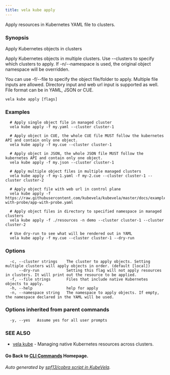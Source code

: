 ```yaml
---
title: vela kube apply
---
```


Apply resources in Kubernetes YAML file to clusters.

### Synopsis

Apply Kubernetes objects in clusters

 Apply Kubernetes objects in multiple clusters. Use --clusters to specify which clusters to apply. If -n/--namespace is used, the original object namespace will be overridden.

 You can use -f/--file to specify the object file/folder to apply. Multiple file inputs are allowed. Directory input and web url input is supported as well. File format can be in YAML, JSON or CUE.

```
vela kube apply [flags]
```

### Examples

```
  # Apply single object file in managed cluster
  vela kube apply -f my.yaml --cluster cluster-1
  
  # Apply object in CUE, the whole CUE file MUST follow the kubernetes API and contain only one object.
  vela kube apply -f my.cue --cluster cluster-1
  
  # Apply object in JSON, the whole JSON file MUST follow the kubernetes API and contain only one object.
  vela kube apply -f my.json --cluster cluster-1
  
  # Apply multiple object files in multiple managed clusters
  vela kube apply -f my-1.yaml -f my-2.cue --cluster cluster-1 --cluster cluster-2
  
  # Apply object file with web url in control plane
  vela kube apply -f https://raw.githubusercontent.com/kubevela/kubevela/master/docs/examples/app-with-probe/app-with-probe.yaml
  
  # Apply object files in directory to specified namespace in managed clusters
  vela kube apply -f ./resources -n demo --cluster cluster-1 --cluster cluster-2
  
  # Use dry-run to see what will be rendered out in YAML
  vela kube apply -f my.cue --cluster cluster-1 --dry-run
```

### Options

```
  -c, --cluster strings    The cluster to apply objects. Setting multiple clusters will apply objects in order. (default [local])
      --dry-run            Setting this flag will not apply resources in clusters. It will print out the resource to be applied.
  -f, --file strings       Files that include native Kubernetes objects to apply.
  -h, --help               help for apply
  -n, --namespace string   The namespace to apply objects. If empty, the namespace declared in the YAML will be used.
```

### Options inherited from parent commands

```
  -y, --yes   Assume yes for all user prompts
```

### SEE ALSO

* [vela kube](vela_kube)	 - Managing native Kubernetes resources across clusters.

#### Go Back to [CLI Commands](vela) Homepage.


###### Auto generated by [spf13/cobra script in KubeVela](https://github.com/kubevela/kubevela/tree/master/hack/docgen).
